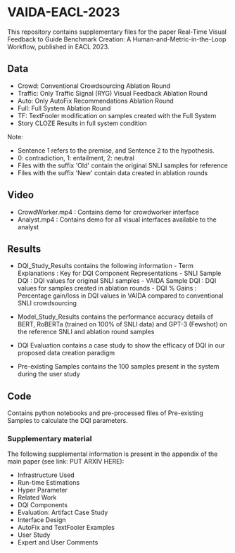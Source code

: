 # VAIDA-EACL-2023
This repository contains supplementary files for the paper Real-Time Visual Feedback to Guide Benchmark Creation: A Human-and-Metric-in-the-Loop Workflow, published in EACL 2023.

## Data

- Crowd: Conventional Crowdsourcing Ablation Round
- Traffic: Only Traffic Signal (RYG) Visual Feedback Ablation Round
- Auto: Only AutoFix Recommendations Ablation Round
- Full: Full System Ablation Round
- TF: TextFooler modification on samples created with the Full System
- Story CLOZE Results in full system condition

Note:
- Sentence 1 refers to the premise, and Sentence 2 to the hypothesis.
- 0: contradiction, 1: entailment, 2: neutral
- Files with the suffix 'Old' contain the original SNLI samples for reference
- Files with the suffix 'New' contain data created in ablation rounds

## Video

- CrowdWorker.mp4 : Contains demo for crowdworker interface
- Analyst.mp4 : Contains demo for all visual interfaces available to the analyst

## Results

- DQI_Study_Results contains the following information
        - Term Explanations : Key for DQI Component Representations
        - SNLI Sample DQI : DQI values for original SNLI samples
        - VAIDA Sample DQI : DQI values for samples created in ablation rounds
        - DQI % Gains : Percentage gain/loss in DQI values in VAIDA compared to conventional SNLI crowdsourcing

- Model_Study_Results  contains the performance accuracy details of BERT, RoBERTa (trained on 100% of SNLI data) and GPT-3 (Fewshot) on the reference SNLI and ablation round samples

- DQI Evaluation contains a case study to show the efficacy of DQI in our proposed data creation paradigm

- Pre-existing Samples contains the 100 samples present in the system during the user study

## Code

Contains python notebooks and pre-processed files of Pre-existing Samples to calculate the DQI parameters.

### Supplementary material

The following supplemental information is present in the appendix of the main paper (see link: PUT ARXIV HERE):

- Infrastructure Used
- Run-time Estimations
- Hyper Parameter
- Related Work
- DQI Components
- Evaluation: Artifact Case Study
- Interface Design
- AutoFix and TextFooler Examples
- User Study
- Expert and User Comments
